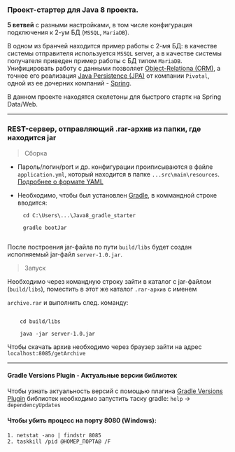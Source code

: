 ### Проект-стартер для Java 8 проекта. 

**5 ветвей** с разными настройками, в том числе конфигурация подключения к 2-ум БД (`MSSQL`, `MariaDB`).

В одном из бранчей находится пример работы с 2-мя БД: в качестве системы отправителя используется `MSSQL` server, а в 
качестве системы получателя приведен пример работы с БД типом `MariaDB`. Унифицировать работу с данными позволяет 
[Object-Relationa (ORM)](https://ru.wikipedia.org/wiki/ORM), а точнее его реализация [Java Persistence (JPA)](https://ru.wikipedia.org/wiki/Java_Persistence_API) 
от компании `Pivotal`, одной из ее дочерних компаний - [Spring](http://projects.spring.io/spring-data/). 

В данном проекте находятся скелетоны для быстрого стартк на Spring Data/Web.

---

### REST-сервер, отправляющий .rar-архив из папки, где находится jar

> Сборка

* Пароль/логин/port и др. конфигурации проиписываются в файле `application.yml`, который находится в папке `...src\main\resources`.
[Подробнее о формате YAML](https://ru.wikipedia.org/wiki/YAML)

* Необходимо, чтобы был установлен [Gradle](https://gradle.org/install/), в коммандной строке вводится:

```jshelllanguage
     cd C:\Users\...\Java8_gradle_starter
    
     gradle bootJar
    
```

После построения jar-файла по пути `build/libs` будет создан исполняемый jar-файл `server-1.0.jar`.

> Запуск

Необходимо через командную строку зайти в каталог с jar-файлом (`build/libs`), поместить в этот же каталог `.rar-архив` с именем

`archive.rar` и выполнить след. команду:

```jshelllanguage

    cd build/libs
        
    java -jar server-1.0.jar
```

Чтобы скачать архив необходимо через браузер зайти на адрес `localhost:8085/getArchive`

___

#### Gradle Versions Plugin - Актуальные версии библиотек

Чтобы узнать актуальность версий с помощью плагина [Gradle Versions Plugin](https://github.com/ben-manes/gradle-versions-plugin) 
библиотек необходимо запустить таску gradle: `help` -> `dependencyUpdates`

#### Чтобы убить процесс на порту 8080 (Windows):
```
1. netstat -ano | findstr 8085
2. taskkill /pid @НОМЕР_ПОРТА@ /F
``` 

